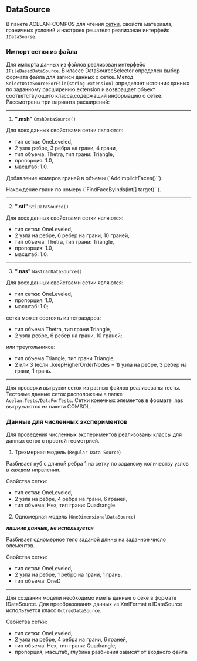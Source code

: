 ﻿
## DataSource

В пакете ACELAN-COMPOS для чтения [сетки](/Developers/Geometry.md), свойств материала, граничных условий и настроек решателя реализован интерфейс `IDataSourse`.

### Импорт сетки из файла

Для импорта данных из файлов реализован интерфейс `IFileBasedDataSource`.
В классе DataSourceSelector определен выбор формата файла для записи данных о сетке.
Метод `SelectDataSourceForFile(string extension)` определяет источник данных по заданному расширению extension и возвращает объект соответствующего класса,содержащий информацию о сетке.
Рассмотрены три варианта расширений:

***
1. **".msh"**
`GmshDataSource()`

Для всех данных свойствами сетки являются:
* тип сетки: OneLeveled,
* 2 узла ребре, 3 ребра на грани, 4 грани,
* тип объема: Thetra, тип грани: Triangle,
* пропорция: 1.0,
* масштаб: 1.0.

Добавление номеров граней в объемы (`AddImplicitFaces()``).

Нахождение грани по номеру (`FindFaceByInds(int[] target)``).

***
2. **".stl"**
`StlDataSource()`

Для всех данных свойствами сетки являются:
* тип сетки: OneLeveled,
* 2 узла на ребре, 6 ребер на грани, 10 граней,
* тип объема: Thetra, тип грани: Triangle,
* пропорция: 1.0,
* масштаб: 1.0.

***
3. **".nas"**
`NastranDataSource()`

Для всех данных свойствами сетки являются:
* тип сетки: OneLeveled,
* пропорция: 1.0,
* масштаб: 1.0;

сетка может состоять из тетраэдров:
* тип объема Thetra, тип грани Triangle,
* 2 узла ребре, 6 ребер на грани, 10 граней;

или треугольников:
* тип объема Triangle, тип грани Triangle,
* 2 или 3 (если _keepHigherOrderNodes = 1) узла на ребре, 3 ребер на грани, 1 грань.

***

Для проверки выгрузки сеток из разных файлов реализованы тесты.
Тестовые данные сеток расположены в папке `Acelan.Tests/DataForTests`.
Сетки конечных элементов в формате .nas выгружаются из пакета COMSOL.
    
### Данные для численных экспериментов

Для проведения численных экспериментов реализованы классы для данных сеток с простой геометрией.

1. Трехмерная модель (`Regular Data Source`)

Разбивает куб с длиной ребра 1 на сетку по заданому количеству узлов в каждом нпрвлении.

Свойства сетки:
* тип сетки: OneLeveled,
* 2 узла на ребре, 4 ребра на грани, 6 граней,
* тип объема: Hex, тип грани: Quadrangle.

2. Одномерная модель (`OneDimensionalDataSource`)

***лишние данные, не используется***

Разбивает одномерное тело заданой длины на заданное число элементов. 

Свойства сетки:
* тип сетки: OneLeveled,
* 2 узла на ребре, 1 ребро на грани, 1 грань,
* тип объема: OneD

*****

Для создании модели необходимо иметь данные о секе в формате IDataSource.
Для преобразования данных из XmlFormat в IDataSource используется класс `OctreeDataSource`.

Свойства сетки:
* тип сетки: OneLeveled,
* 2 узла на ребре, 4 ребра на грани, 6 граней,
* тип объема: Hex, тип грани: Quadrangle,
* пропорция, масштаб, глубина разбиения зависят от входного файла
